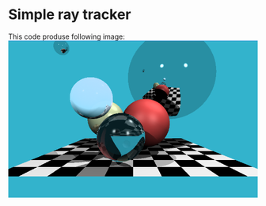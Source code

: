 # Simple ray tracker

This code produse following image:
[![Output exemple](https://github.com/SlavickKuzmin/Ray-tracing--very-simple-/blob/master/RayCaster/Image/Result.png?raw=true "Output exemple")](https://github.com/SlavickKuzmin/Ray-tracing--very-simple-/blob/master/RayCaster/Image/Result.png?raw=true "Output exemple")
